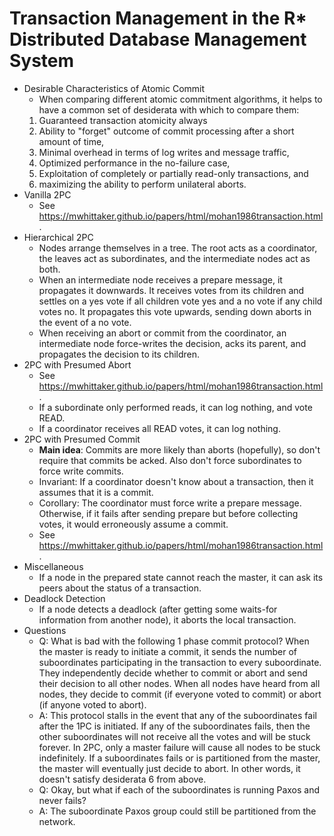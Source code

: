 # Transaction Management in the R* Distributed Database Management System
- Desirable Characteristics of Atomic Commit
    - When comparing different atomic commitment algorithms, it helps to have a
      common set of desiderata with which to compare them:
    1. Guaranteed transaction atomicity always
    2. Ability to "forget" outcome of commit processing after a short amount of
       time,
    3. Minimal overhead in terms of log writes and message traffic,
    4. Optimized performance in the no-failure case,
    5. Exploitation of completely or partially read-only transactions, and
    6. maximizing the ability to perform unilateral aborts.
- Vanilla 2PC
    - See https://mwhittaker.github.io/papers/html/mohan1986transaction.html.
- Hierarchical 2PC
    - Nodes arrange themselves in a tree. The root acts as a coordinator, the
      leaves act as subordinates, and the intermediate nodes act as both.
    - When an intermediate node receives a prepare message, it propagates it
      downwards. It receives votes from its children and settles on a yes vote
      if all children vote yes and a no vote if any child votes no. It
      propagates this vote upwards, sending down aborts in the event of a no
      vote.
    - When receiving an abort or commit from the coordinator, an intermediate
      node force-writes the decision, acks its parent, and propagates the
      decision to its children.
- 2PC with Presumed Abort
    - See https://mwhittaker.github.io/papers/html/mohan1986transaction.html.
    - If a subordinate only performed reads, it can log nothing, and vote READ.
    - If a coordinator receives all READ votes, it can log nothing.
- 2PC with Presumed Commit
    - __Main idea__: Commits are more likely than aborts (hopefully), so don't
      require that commits be acked. Also don't force subordinates to force
      write commits.
    - Invariant: If a coordinator doesn't know about a transaction, then it
      assumes that it is a commit.
    - Corollary: The coordinator must force write a prepare message. Otherwise,
      if it fails after sending prepare but before collecting votes, it would
      erroneously assume a commit.
    - See https://mwhittaker.github.io/papers/html/mohan1986transaction.html.
- Miscellaneous
    - If a node in the prepared state cannot reach the master, it can ask its
      peers about the status of a transaction.
- Deadlock Detection
    - If a node detects a deadlock (after getting some waits-for information
      from another node), it aborts the local transaction.
- Questions
    - Q: What is bad with the following 1 phase commit protocol? When the
      master is ready to initiate a commit, it sends the number of
      suboordinates participating in the transaction to every suboordinate.
      They independently decide whether to commit or abort and send their
      decision to all other nodes. When all nodes have heard from all nodes,
      they decide to commit (if everyone voted to commit) or abort (if anyone
      voted to abort).
    - A: This protocol stalls in the event that any of the suboordinates fail
      after the 1PC is initiated. If any of the suboordinates fails, then the
      other suboordinates will not receive all the votes and will be stuck
      forever. In 2PC, only a master failure will cause all nodes to be stuck
      indefinitely. If a suboordinates fails or is partitioned from the master,
      the master will eventually just decide to abort. In other words, it
      doesn't satisfy desiderata 6 from above.
    - Q: Okay, but what if each of the suboordinates is running Paxos and never
      fails?
    - A: The suboordinate Paxos group could still be partitioned from the
      network.
